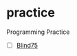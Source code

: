 # practice
Programming Practice

- [ ] [Blind75](https://leetcode.com/discuss/general-discussion/460599/blind-75-leetcode-questions)
